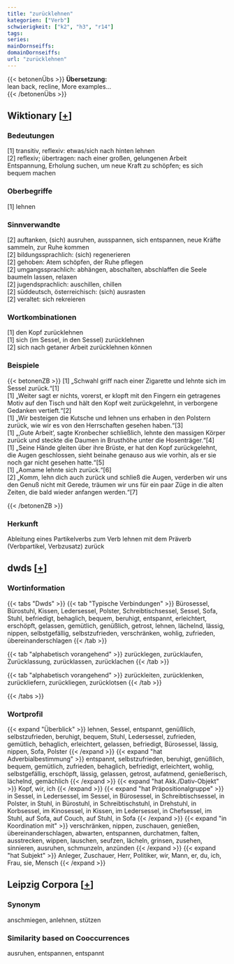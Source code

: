 ```yaml
---
title: "zurücklehnen"
kategorien: ["Verb"]
schwierigkeit: ["k2", "h3", "r14"]
tags:
series:
mainDornseiffs:
domainDornseiffs:
url: "zurücklehnen"
---
```


{{< betonenÜbs >}}
**Übersetzung:**  
lean back, recline, More examples...  
{{< /betonenÜbs >}}

## Wiktionary [[+](https://de.wiktionary.org/wiki/zurücklehnen)]

### Bedeutungen
[1] transitiv, reflexiv: etwas/sich nach hinten lehnen  
[2] reflexiv; übertragen: nach einer großen, gelungenen Arbeit Entspannung, Erholung suchen, um neue Kraft zu schöpfen; es sich bequem machen  

### Oberbegriffe
[1] lehnen  

### Sinnverwandte
[2] auftanken, (sich) ausruhen, ausspannen, sich entspannen, neue Kräfte sammeln, zur Ruhe kommen  
[2] bildungssprachlich: (sich) regenerieren  
[2] gehoben: Atem schöpfen, der Ruhe pflegen  
[2] umgangssprachlich: abhängen, abschalten, abschlaffen die Seele baumeln lassen, relaxen  
[2] jugendsprachlich: auschillen, chillen  
[2] süddeutsch, österreichisch: (sich) ausrasten  
[2] veraltet: sich rekreieren  

### Wortkombinationen
[1] den Kopf zurücklehnen  
[1] sich (im Sessel, in den Sessel) zurücklehnen  
[2] sich nach getaner Arbeit zurücklehnen können  

### Beispiele
{{< betonenZB >}}
[1] „Schwahl griff nach einer Zigarette und lehnte sich im Sessel zurück.“[1]  
[1] „Weiter sagt er nichts, vorerst, er klopft mit den Fingern ein getragenes Motiv auf den Tisch und hält den Kopf weit zurückgelehnt, in verborgene Gedanken vertieft.“[2]  
[1] „Wir besteigen die Kutsche und lehnen uns erhaben in den Polstern zurück, wie wir es von den Herrschaften gesehen haben.“[3]  
[1] „‚Gute Arbeit‘, sagte Kronbecher schließlich, lehnte den massigen Körper zurück und steckte die Daumen in Brusthöhe unter die Hosenträger.“[4]  
[1] „Seine Hände gleiten über ihre Brüste, er hat den Kopf zurückgelehnt, die Augen geschlossen, sieht beinahe genauso aus wie vorhin, als er sie noch gar nicht gesehen hatte.“[5]  
[1] „Aomame lehnte sich zurück.“[6]  
[2] „Komm, lehn dich auch zurück und schließ die Augen, verderben wir uns den Genuß nicht mit Gerede, träumen wir uns für ein paar Züge in die alten Zeiten, die bald wieder anfangen werden.“[7]  

{{< /betonenZB >}}
### Herkunft
Ableitung eines Partikelverbs zum Verb lehnen mit dem Präverb (Verbpartikel, Verbzusatz) zurück  



## dwds [[+](https://www.dwds.de/wb/zurücklehnen)]

### Wortinformation
{{< tabs "Dwds" >}}
{{< tab "Typische Verbindungen" >}}
Bürosessel, Bürostuhl, Kissen, Ledersessel, Polster, Schreibtischsessel, Sessel, Sofa, Stuhl, befriedigt, behaglich, bequem, beruhigt, entspannt, erleichtert, erschöpft, gelassen, gemütlich, genüßlich, getrost, lehnen, lächelnd, lässig, nippen, selbstgefällig, selbstzufrieden, verschränken, wohlig, zufrieden, übereinanderschlagen
{{< /tab >}}

{{< tab "alphabetisch vorangehend" >}}
zurücklegen, zurücklaufen, Zurücklassung, zurücklassen, zurücklachen
{{< /tab >}}

{{< tab "alphabetisch vorangehend" >}}
zurückleiten, zurücklenken, zurückliefern, zurückliegen, zurücklotsen
{{< /tab >}}

{{< /tabs >}}

### Wortprofil
{{< expand "Überblick" >}} lehnen, Sessel, entspannt, genüßlich, selbstzufrieden, beruhigt, bequem, Stuhl, Ledersessel, zufrieden, gemütlich, behaglich, erleichtert, gelassen, befriedigt, Bürosessel, lässig, nippen, Sofa, Polster {{< /expand >}}
{{< expand "hat Adverbialbestimmung" >}} entspannt, selbstzufrieden, beruhigt, genüßlich, bequem, gemütlich, zufrieden, behaglich, befriedigt, erleichtert, wohlig, selbstgefällig, erschöpft, lässig, gelassen, getrost, aufatmend, genießerisch, lächelnd, gemächlich {{< /expand >}}
{{< expand "hat Akk./Dativ-Objekt" >}} Kopf, wir, ich {{< /expand >}}
{{< expand "hat Präpositionalgruppe" >}} in Sessel, in Ledersessel, im Sessel, in Bürosessel, in Schreibtischsessel, in Polster, in Stuhl, in Bürostuhl, in Schreibtischstuhl, in Drehstuhl, in Korbsessel, im Kinosessel, in Kissen, im Ledersessel, in Chefsessel, im Stuhl, auf Sofa, auf Couch, auf Stuhl, in Sofa {{< /expand >}}
{{< expand "in Koordination mit" >}} verschränken, nippen, zuschauen, genießen, übereinanderschlagen, abwarten, entspannen, durchatmen, falten, ausstrecken, wippen, lauschen, seufzen, lächeln, grinsen, zusehen, sinnieren, ausruhen, schmunzeln, anzünden {{< /expand >}}
{{< expand "hat Subjekt" >}} Anleger, Zuschauer, Herr, Politiker, wir, Mann, er, du, ich, Frau, sie, Mensch {{< /expand >}}

## Leipzig Corpora [[+](https://corpora.uni-leipzig.de/en/res?word=zurücklehnen&corpusId=deu_newscrawl-public_2018)]


### Synonym
anschmiegen, anlehnen, stützen


### Similarity based on Cooccurrences
ausruhen, entspannen, entspannt

